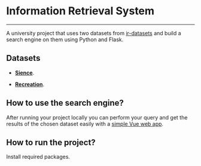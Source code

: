 # Information Retrieval System

***

A university project that uses two datasets from [ir-datasets](https://ir-datasets.com/) and build a search engine on them using Python and Flask.

## Datasets

- [**Sience**](https://ir-datasets.com/lotte.html#lotte/science/dev).

- [**Recreation**](https://ir-datasets.com/lotte.html#lotte/recreation/dev).


## How to use the search engine?

After running your project locally you can perform your query and get the results of the chosen dataset easily with a [simple Vue web app](https://google.com).


## How to run the project?

Install required packages. 




